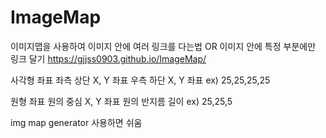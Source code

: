 # ImageMap
이미지맵을 사용하여 이미지 안에 여러 링크를 다는법 OR 이미지 안에 특정 부분에만 링크 달기
https://gjjss0903.github.io/ImageMap/

사각형 좌표
  좌측 상단 X, Y 좌표
  우측 하단 X, Y 좌표 
  ex) 25,25,25,25
  
  원형 좌표
  원의 중심 X, Y 좌표
  원의 반지름 길이
  ex) 25,25,5

  img map generator 사용하면 쉬움
